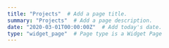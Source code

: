 ```yaml
---
title: "Projects"  # Add a page title.
summary: "Projects"  # Add a page description.
date: "2020-03-01T00:00:00Z"  # Add today's date.
type: "widget_page"  # Page type is a Widget Page
---
```


